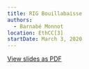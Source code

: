 ```yaml
---
title: RIG Bouillabaisse
authors:
  - Barnabé Monnot
location: EthCC[3]
startDate: March 3, 2020
---
```


[View slides as PDF](https://file.notion.so/f/f/b6f02e04-07e9-46dc-b1e0-099d23103588/7530775b-77ad-43b1-9810-eea6e19a1123/rig-ethcc.pdf?table=block&id=cd72581a-a472-4563-8067-db474d5932eb&spaceId=b6f02e04-07e9-46dc-b1e0-099d23103588&expirationTimestamp=1744847464826&signature=BzptE3oLnZOt9p8tzIkFE1Jb04qK6GlhsVBT_wH1fJY&downloadName=rig-ethcc.pdf)
